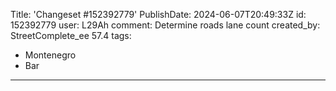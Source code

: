 Title: 'Changeset #152392779'
PublishDate: 2024-06-07T20:49:33Z
id: 152392779
user: L29Ah
comment: Determine roads lane count
created_by: StreetComplete_ee 57.4
tags:
- Montenegro
- Bar

---
